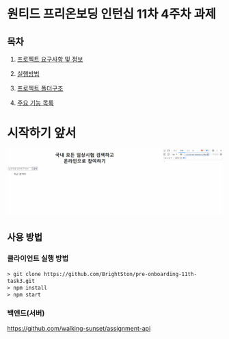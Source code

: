 # 원티드 프리온보딩 인턴십 11차 4주차 과제

## 목차

1.  [프로젝트 요구사항 및 정보](#프로젝트-요구사항-및-정보)

2.  [실행방법](#실행방법)

3.  [프로젝트 폴더구조](#프로젝트-폴더구조)

4.  [주요 기능 목록](#주요-기능-목록)

# 시작하기 앞서

<p align="center">
  <img src="./public/데모영상.gif" />
</p>

## 사용 방법

### 클라이언트 실행 방법

```
> git clone https://github.com/BrightSton/pre-onboarding-11th-task3.git
> npm install
> npm start
```

### 백엔드(서버)

https://github.com/walking-sunset/assignment-api
